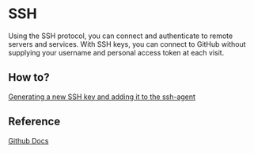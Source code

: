 # SSH

Using the SSH protocol, you can connect and authenticate to remote servers and services. With SSH keys, you can connect to GitHub without supplying your username and personal access token at each visit.

## How to?
[Generating a new SSH key and adding it to the ssh-agent](https://docs.github.com/en/free-pro-team@latest/github/authenticating-to-github/generating-a-new-ssh-key-and-adding-it-to-the-ssh-agent)


## Reference
[Github Docs](https://docs.github.com/en/free-pro-team@latest/github/authenticating-to-github/about-ssh)